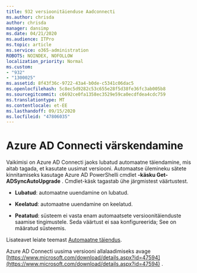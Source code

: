 ```yaml
---
title: 932 versioonitäienduse Aadconnecti
ms.author: chrisda
author: chrisda
manager: dansimp
ms.date: 04/21/2020
ms.audience: ITPro
ms.topic: article
ms.service: o365-administration
ROBOTS: NOINDEX, NOFOLLOW
localization_priority: Normal
ms.custom:
- "932"
- "1300025"
ms.assetid: 8f43f36c-9722-43a4-b0de-c5341c06dac5
ms.openlocfilehash: 5c8ec5d9282c53c655e28f5d38fe36fc3ab005b8
ms.sourcegitcommit: c6692ce0fa1358ec3529e59ca0ecdfdea4cdc759
ms.translationtype: MT
ms.contentlocale: et-EE
ms.lasthandoff: 09/15/2020
ms.locfileid: "47806035"
---
```

# <a name="upgrade-azure-ad-connect"></a>Azure AD Connecti värskendamine

Vaikimisi on Azure AD Connecti jaoks lubatud automaatne täiendamine, mis aitab tagada, et kasutate uusimat versiooni. Automaatse ülemineku sätete kinnitamiseks kasutage Azure AD PowerShelli cmdlet **-käsku Get-ADSyncAutoUpgrade** . Cmdlet-käsk tagastab ühe järgmistest väärtustest.

- **Lubatud**: automaatne uuendamine on lubatud.

- **Keelatud**: automaatne uuendamine on keelatud.

- **Peatatud**: süsteem ei vasta enam automaatsete versioonitäienduste saamise tingimustele. Seda väärtust ei saa konfigureerida; See on määratud süsteemis.

Lisateavet leiate teemast [Automaatne täiendus](https://docs.microsoft.com/azure/active-directory/connect/active-directory-aadconnect-feature-automatic-upgrade).

Azure AD Connecti uusima versiooni allalaadimiseks avage [https://www.microsoft.com/download/details.aspx?id=47594](https://www.microsoft.com/download/details.aspx?id=47594) .
